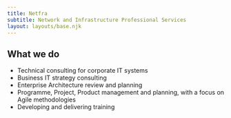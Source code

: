 ```yaml
---
title: Netfra
subtitle: Network and Infrastructure Professional Services
layout: layouts/base.njk
---
```


## What we do

- Technical consulting for corporate IT systems
- Business IT strategy consulting
- Enterprise Architecture review and planning
- Programme, Project, Product management and planning, with a focus on Agile methodologies
- Developing and delivering training

